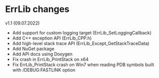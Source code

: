 # ErrLib changes

v1.1 (09.07.2022)

- Add support for custom logging target (ErrLib_SetLoggingCallback)
- Add C++ exception API (ErrLib_CPP.h)
- Add high-level stack trace API (ErrLib_Except_GetStackTraceData)
- Add NuGet package
- Add API docs using Doxygen
- Fix crash in ErrLib_PrintStack on x64
- Fix ErrLib_PrintStack crash on Win7 when reading PDB symbols built with /DEBUG:FASTLINK option
